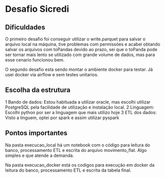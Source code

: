 # Desafio Sicredi


## Dificuldades
O primeiro desafio foi conseguir utilizar o write.parquet para salvar o arquivo local na máquina, tive problemas com permissões e acabei obtando salvar os arquivos com toPandas devido ao prazo, sei que o toPanda pode ser tornar mais lento se utilizado com grande volume de dados, mas para esse cenario funcionou bem.

O segundo desafio esta sendo montar o ambiente docker para testar. Já usei docker via airflow e sem testes unitarios.


## Escolha da estrutura

1 Bando de dados: Estou habituada a utilizar oracle, mas escolhi utilizar PostgreSQL pela facilidade de utilização e instalação local.
2 Linguagem: Escolhi python por ser a linguagem que mais utilizo hoje
3 ETL dos dados: Visto a linguem, optei por spark e assim utilizar pyspark

## Pontos importantes
Na pasta execucao_local há um notebook com o código para leitura do banco, processamento ETL e escrita do arquivo movimento_flat. Algo simples e que atende a demanda.

Na pasta execucao_docker está os codigos para execução em docker da leitura do banco, processamento ETL e escrita da tabela final.





